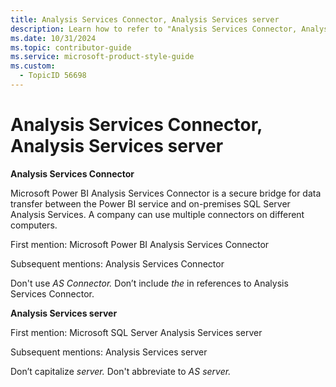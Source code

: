 ```yaml
---
title: Analysis Services Connector, Analysis Services server
description: Learn how to refer to "Analysis Services Connector, Analysis Services server" in your content.
ms.date: 10/31/2024
ms.topic: contributor-guide
ms.service: microsoft-product-style-guide
ms.custom:
  - TopicID 56698
---
```



# Analysis Services Connector, Analysis Services server

**Analysis Services Connector**

Microsoft Power BI Analysis Services Connector is a secure bridge for data transfer between the Power BI service and on-premises SQL Server Analysis Services. A company can use multiple connectors on different computers.

First mention: Microsoft Power BI Analysis Services Connector  

Subsequent mentions: Analysis Services Connector

Don't use *AS Connector.* Don’t include *the* in references to Analysis Services Connector.

**Analysis Services server**

First mention: Microsoft SQL Server Analysis Services server 
 
Subsequent mentions: Analysis Services server

Don’t capitalize *server.* Don't abbreviate to *AS server.*

